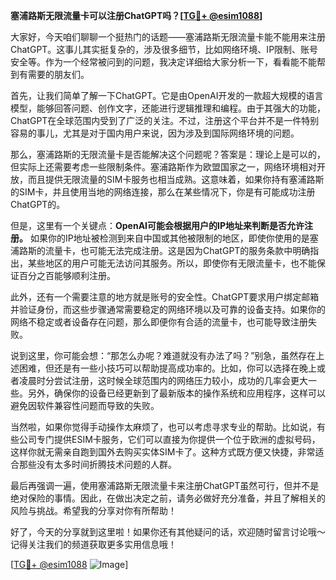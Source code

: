 **塞浦路斯无限流量卡可以注册ChatGPT吗？[[TG💪+ @esim1088](https://t.me/s/esim1088)]**

大家好，今天咱们聊聊一个挺热门的话题——塞浦路斯无限流量卡能不能用来注册ChatGPT。这事儿其实挺复杂的，涉及很多细节，比如网络环境、IP限制、账号安全等。作为一个经常被问到的问题，我决定详细给大家分析一下，看看能不能帮到有需要的朋友们。

首先，让我们简单了解一下ChatGPT。它是由OpenAI开发的一款超大规模的语言模型，能够回答问题、创作文字，还能进行逻辑推理和编程。由于其强大的功能，ChatGPT在全球范围内受到了广泛的关注。不过，注册这个平台并不是一件特别容易的事儿，尤其是对于国内用户来说，因为涉及到国际网络环境的问题。

那么，塞浦路斯的无限流量卡是否能解决这个问题呢？答案是：理论上是可以的，但实际上还需要考虑一些限制条件。塞浦路斯作为欧盟国家之一，网络环境相对开放，而且提供无限流量的SIM卡服务也相当成熟。这意味着，如果你持有塞浦路斯的SIM卡，并且使用当地的网络连接，那么在某些情况下，你是有可能成功注册ChatGPT的。

但是，这里有一个关键点：**OpenAI可能会根据用户的IP地址来判断是否允许注册。** 如果你的IP地址被检测到来自中国或其他被限制的地区，即使你使用的是塞浦路斯的流量卡，也可能无法完成注册。这是因为ChatGPT的服务条款中明确指出，某些地区的用户可能无法访问其服务。所以，即使你有无限流量卡，也不能保证百分之百能够顺利注册。

此外，还有一个需要注意的地方就是账号的安全性。ChatGPT要求用户绑定邮箱并验证身份，而这些步骤通常需要稳定的网络环境以及可靠的设备支持。如果你的网络不稳定或者设备存在问题，那么即便你有合适的流量卡，也可能导致注册失败。

说到这里，你可能会想：“那怎么办呢？难道就没有办法了吗？”别急，虽然存在上述困难，但还是有一些小技巧可以帮助提高成功率的。比如，你可以选择在晚上或者凌晨时分尝试注册，这时候全球范围内的网络压力较小，成功的几率会更大一些。另外，确保你的设备已经更新到了最新版本的操作系统和应用程序，这样可以避免因软件兼容性问题而导致的失败。

当然啦，如果你觉得手动操作太麻烦了，也可以考虑寻求专业的帮助。比如说，有些公司专门提供ESIM卡服务，它们可以直接为你提供一个位于欧洲的虚拟号码，这样你就无需亲自跑到国外去购买实体SIM卡了。这种方式既方便又快捷，非常适合那些没有太多时间折腾技术问题的人群。

最后再强调一遍，使用塞浦路斯无限流量卡来注册ChatGPT虽然可行，但并不是绝对保险的事情。因此，在做出决定之前，请务必做好充分准备，并且了解相关的风险与挑战。希望我的分享对你有所帮助！

好了，今天的分享就到这里啦！如果你还有其他疑问的话，欢迎随时留言讨论哦～记得关注我们的频道获取更多实用信息哦！

[[TG💪+ @esim1088](https://t.me/s/esim1088) ![Image](https://i.postimg.cc/4NQfJmqS/Snipaste-2025-05-13-00-14-12.png)]